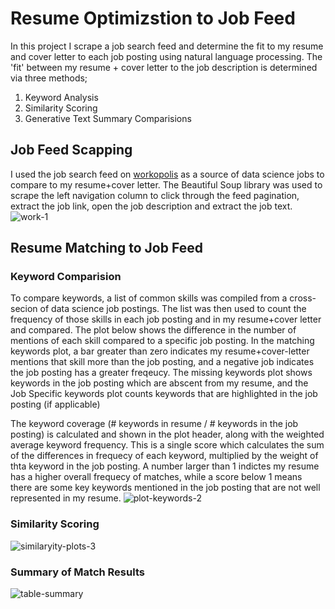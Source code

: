 # Resume Optimizstion to Job Feed
In this project I scrape a job search feed and determine the fit to my resume and cover letter to each job posting using natural language processing. The 'fit' between my resume + cover letter to the job description is determined via three methods;
1. Keyword Analysis
2. Similarity Scoring
3. Generative Text Summary Comparisions

## Job Feed Scapping
I used the job search feed on [workopolis](https://www.workopolis.com/jobsearch/find-jobs?ak=data%20science%20-intern%20-co-op&l=Toronto%2C%20ON&sr=10&t=-1&mip=%24110%2C000&jt=fulltime&job=hWy0ea16-UMEAUzyNlvXuBmpMoyLsq-eKQFOamD-I625DcsvfyJLaPoYr3hHTpYO) as a source of data science jobs to compare to my resume+cover letter. The Beautiful Soup library was used to scrape the left navigation column to click through the feed pagination, extract the job link, open the job description and extract the job text. 
![work-1](https://github.com/kconstable/resume-matching-to-job-rss-feed/assets/1649676/169417cc-9dab-47e0-81a6-513d770fdb17)


## Resume Matching to Job Feed
### Keyword Comparision
To compare keywords, a list of common skills was compiled from a cross-secion of data science job postings. The list was then used to count the frequency of those skills in each job posting and in my resume+cover letter and compared.  The plot below shows the difference in the number of mentions of each skill compared to a specific job posting.  In the matching keywords plot, a bar greater than zero indicates my resume+cover-letter mentions that skill more than the job posting, and a negative job indicates the job posting has a greater freqeucy.  The missing keywords plot shows keywords in the job posting which are abscent from my resume, and the Job Specific keywords plot counts keywords that are highlighted in the job posting  (if applicable)

The keyword coverage (# keywords in resume / # keywords in the job posting) is calculated and shown in the plot header, along with the weighted average keyword frequency.  This is a single score which calculates the sum of the differences in frequecy of each keyword, multiplied by the weight of thta keyword in the job posting.  A number larger than 1 indictes my resume has a higher overall frequecy of matches, while a score below 1 means there are some key keywords mentioned in the job posting that are not well represented in my resume. 
![plot-keywords-2](https://github.com/kconstable/resume-matching-to-job-rss-feed/assets/1649676/1449bba6-a6c0-4fe5-845b-6da89720c042)

### Similarity Scoring
![similaryity-plots-3](https://github.com/kconstable/resume-matching-to-job-rss-feed/assets/1649676/5beb0070-a8cb-44ea-8137-de582620be55)

### Summary of Match Results
![table-summary](https://github.com/kconstable/resume-matching-to-job-rss-feed/assets/1649676/6ec24502-ab0e-42b1-8d79-920d0c0309d1)
